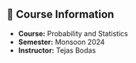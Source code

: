 ## 📘 Course Information

- **Course:** Probability and Statistics
- **Semester:** Monsoon 2024  
- **Instructor:** Tejas Bodas


